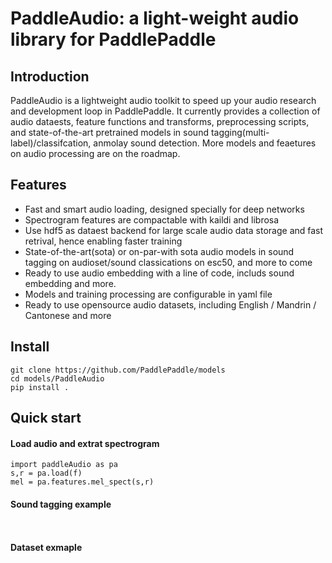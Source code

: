 # PaddleAudio:  a light-weight audio library for PaddlePaddle

## Introduction
PaddleAudio is a lightweight audio toolkit to speed up your audio research and development loop in PaddlePaddle. It currently provides a collection of audio dataests, feature functions and transforms, preprocessing scripts, and state-of-the-art pretrained models in sound tagging(multi-label)/classifcation, anmolay sound detection. More models and feaetures on audio processing are on the roadmap.



## Features
- Fast and smart audio loading, designed specially for deep networks
- Spectrogram features are compactable with kaildi and librosa
- Use hdf5 as dataest backend for large scale audio data storage and fast retrival, hence enabling faster training
- State-of-the-art(sota) or on-par-with sota audio models in sound tagging on audioset/sound classications on esc50, and more to come
- Ready to use audio embedding with a line of code, includs sound embedding and more. 
- Models and training processing are configurable in yaml file
- Ready to use opensource audio datasets, including English / Mandrin / Cantonese and more


## Install
```
git clone https://github.com/PaddlePaddle/models
cd models/PaddleAudio
pip install .

```

## Quick start
#### Load audio and extrat spectrogram
```
import paddleAudio as pa
s,r = pa.load(f)
mel = pa.features.mel_spect(s,r)
```

#### Sound tagging example 

```


```


#### Dataset exmaple

```


```


